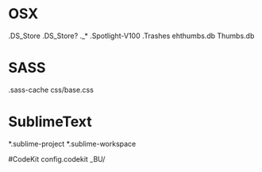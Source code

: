# OSX
.DS_Store
.DS_Store?
._*
.Spotlight-V100
.Trashes
ehthumbs.db
Thumbs.db

# SASS
.sass-cache
css/base.css

# SublimeText
*.sublime-project
*.sublime-workspace

#CodeKit
config.codekit
_BU/
